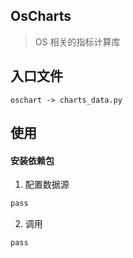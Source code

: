 ## OsCharts

> OS 相关的指标计算库


## 入口文件

```
oschart -> charts_data.py
```

## 使用

#### 安装依赖包

1. 配置数据源

```bash
pass
```

2. 调用

```bash
pass
```
